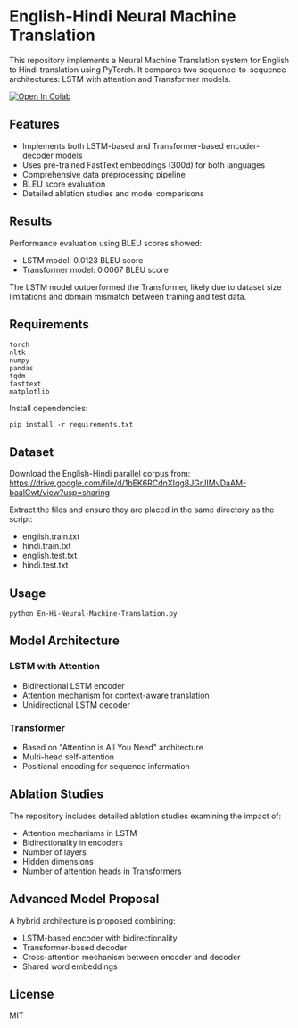 # English-Hindi Neural Machine Translation

This repository implements a Neural Machine Translation system for English to Hindi translation using PyTorch. It compares two sequence-to-sequence architectures: LSTM with attention and Transformer models.


[![Open In Colab](https://colab.research.google.com/assets/colab-badge.svg)](https://colab.research.google.com/drive/1mlWcC_RCEIqDDuBISyZOffNF52cFGK5u?usp=sharing)

## Features

- Implements both LSTM-based and Transformer-based encoder-decoder models
- Uses pre-trained FastText embeddings (300d) for both languages
- Comprehensive data preprocessing pipeline
- BLEU score evaluation
- Detailed ablation studies and model comparisons

## Results

Performance evaluation using BLEU scores showed:
- LSTM model: 0.0123 BLEU score
- Transformer model: 0.0067 BLEU score

The LSTM model outperformed the Transformer, likely due to dataset size limitations and domain mismatch between training and test data.

## Requirements

```
torch
nltk
numpy
pandas
tqdm
fasttext
matplotlib
```

Install dependencies:
```
pip install -r requirements.txt
```

## Dataset

Download the English-Hindi parallel corpus from:
https://drive.google.com/file/d/1bEK6RCdnXIqg8JGrJIMvDaAM-baalGwt/view?usp=sharing

Extract the files and ensure they are placed in the same directory as the script:
- english.train.txt
- hindi.train.txt
- english.test.txt
- hindi.test.txt

## Usage

```
python En-Hi-Neural-Machine-Translation.py
```

## Model Architecture

### LSTM with Attention
- Bidirectional LSTM encoder
- Attention mechanism for context-aware translation
- Unidirectional LSTM decoder

### Transformer
- Based on "Attention is All You Need" architecture
- Multi-head self-attention
- Positional encoding for sequence information

## Ablation Studies

The repository includes detailed ablation studies examining the impact of:
- Attention mechanisms in LSTM
- Bidirectionality in encoders
- Number of layers
- Hidden dimensions
- Number of attention heads in Transformers

## Advanced Model Proposal

A hybrid architecture is proposed combining:
- LSTM-based encoder with bidirectionality
- Transformer-based decoder
- Cross-attention mechanism between encoder and decoder
- Shared word embeddings

## License

MIT
